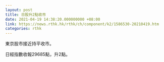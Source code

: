 ```yaml
---
layout: post
title: 日股升2點收市
date: 2021-04-19 14:38:20.000000000 +08:00
link: https://news.rthk.hk/rthk/ch/component/k2/1586530-20210419.htm
categories: rthk
---
```


東京股市接近持平收市。

日經指數收報29685點，升2點。
